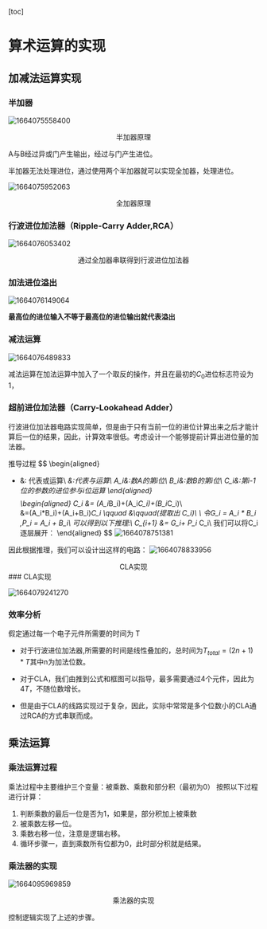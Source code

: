 [toc]
# 算术运算的实现

## 加减法运算实现

### 半加器

![1664075558400](image/算术运算的实现/1664075558400.png)

<center>半加器原理</center>

A与B经过异或门产生输出，经过与门产生进位。

半加器无法处理进位，通过使用两个半加器就可以实现全加器，处理进位。

![1664075952063](image/算术运算的实现/1664075952063.png)

<center>全加器原理</center>



### 行波进位加法器（Ripple-Carry Adder,RCA）

![1664076053402](image/算术运算的实现/1664076053402.png)

<center>通过全加器串联得到行波进位加法器</center>


### 加法进位溢出

![1664076149064](image/算术运算的实现/1664076149064.png)

**最高位的进位输入不等于最高位的进位输出就代表溢出**


### 减法运算

![1664076489833](image/算术运算的实现/1664076489833.png)


减法运算在加法运算中加入了一个取反的操作，并且在最初的$C_0$进位标志符设为1，

### 超前进位加法器（Carry-Lookahead Adder）

行波进位加法器电路实现简单，但是由于只有当前一位的进位计算出来之后才能计算后一位的结果，因此，计算效率很低。考虑设计一个能够提前计算出进位量的加法器。

推导过程
$$
\begin{aligned}

+ &: 代表或运算\\
*&:代表与运算\\
A_i&:数A的第i位\\
B_i&:数B的第i位\\
C_i&:第i-1位的参数的进位参与i位运算
\end{aligned}
$$
$$
\begin{aligned}
C_i &= (A_i*B_i)+(A_i*C_i)+(B_i*C_i)\\   
    &=(A_i*B_i)+(A_i+B_i)*C_i \qquad  &\qquad(提取出 C_i)\\
    \\
    令G_i = A_i * B_i ,P_i = A_i + B_i\\
    可以得到以下推理:\\
    C_{i+1} &= G_i+ P_i* C_i\\
    我们可以将C_i逐层展开：
\end{aligned}
$$
![1664078751381](image/算术运算的实现/1664078751381.png)

因此根据推理，我们可以设计出这样的电路：
![1664078833956](image/算术运算的实现/1664078833956.png)
<center>CLA实现</center>
### CLA实现

![1664079241270](image/算术运算的实现/1664079241270.png)

### 效率分析
假定通过每一个电子元件所需要的时间为 T

- 对于行波进位加法器,所需要的时间是线性叠加的，总时间为$T_{total} = (2n+1)*T$其中n为加法位数。
- 对于CLA，我们由推到公式和框图可以指导，最多需要通过4个元件，因此为 $4T$，不随位数增长。

- 但是由于CLA的线路实现过于复杂，因此，实际中常常是多个位数小的CLA通过RCA的方式串联而成。


## 乘法运算

### 乘法运算过程
乘法过程中主要维护三个变量：被乘数、乘数和部分积（最初为0）
按照以下过程进行计算：
1. 判断乘数的最后一位是否为1，如果是，部分积加上被乘数
2. 被乘数左移一位。
3. 乘数右移一位，注意是逻辑右移。
4. 循环步骤一，直到乘数所有位都为0，此时部分积就是结果。

###  乘法器的实现

![1664095969859](image/算术运算的实现/1664095969859.png)

<center>乘法器的实现</center>

控制逻辑实现了上述的步骤。